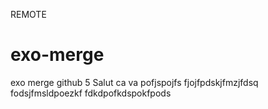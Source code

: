 REMOTE
# exo-merge
exo merge github 5
Salut ca va
pofjspojfs
fjojfpdskjfmzjfdsq
fodsjfmsldpoezkf
fdkdpofkdspokfpods
